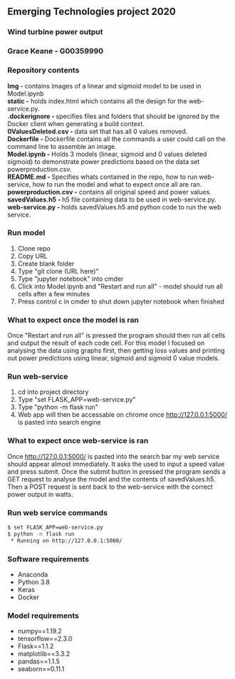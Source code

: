## Emerging Technologies project 2020
### Wind turbine power output
### Grace Keane - G00359990

### Repository contents
<b>Img - </b> contains images of a linear and sigmoid model to be used in Model.ipynb<br>
<b>static -</b> holds index.html which contains all the design for the web-service.py.<br>
<b>.dockerignore - </b> specifies files and folders that should be ignored by the Docker client when generating a build context.<br>
<b>0ValuesDeleted.csv - </b> data set that has all 0 values removed.<br>
<b>Dockerfile - </b> Dockerfile contains all the commands a user could call on the command line to assemble an image.<br>
<b>Model.ipynb -  </b> Holds 3 models (linear, sigmoid and 0 values deleted sigmoid) to demonstrate power predictions based on the data set powerproduction.csv.<br>
<b>README.md - </b>Specifies whats contained in the repo, how to run web-service, how to run the model and what to expect once all are ran. <br>
<b>powerproduction.csv -</b> contains all original speed and power values.<br> 
<b>savedValues.h5 - </b> h5 file containing data to be used in web-service.py. <br>
<b>web-service.py - </b> holds savedValues.h5 and python code to run the web service.  <br>

### Run model
1) Clone repo
2) Copy URL
3) Create blank folder
4) Type "git clone (URL here)"
5) Type "jupyter notebook" into cmder
6) Click into Model.ipynb and "Restart and run all" - model should run all cells after a few minutes
7) Press control c in cmder to shut down jupyter notebook when finished

### What to expect once the model is ran
Once "Restart and run all" is pressed the program should then run all cells and output the result of each code cell. For this model I focused on analysing the data using graphs first, then getting loss values and printing out power predictions using linear, sigmoid and sigmoid 0 value models.

### Run web-service
1) cd into project directory
2) Type "set FLASK_APP=web-service.py"
3) Type "python -m flask run"
4) Web app will then be accessable on chrome once http://127.0.0.1:5000/ is pasted into search engine

### What to expect once web-service is ran
Once http://127.0.0.1:5000/ is pasted into the search bar my web service should appear almost immediately. It asks the used to input a speed value and press submit. Once the submit button in pressed the program sends a GET request to analyse the model and the contents of savedValues.h5. Then a POST request is sent back to the web-service with the correct power output in watts.

### Run web service commands

```bash
$ set FLASK_APP=web-service.py
$ python -m flask run
 * Running on http://127.0.0.1:5000/
 ```
 
 ### Software requirements
 - Anaconda
 - Python 3.8
 - Keras
 - Docker
 
 ### Model requirements
- numpy==1.19.2
- tensorflow==2.3.0
- Flask==1.1.2
- matplotlib==3.3.2
- pandas==1.1.5
- seaborn==0.11.1
